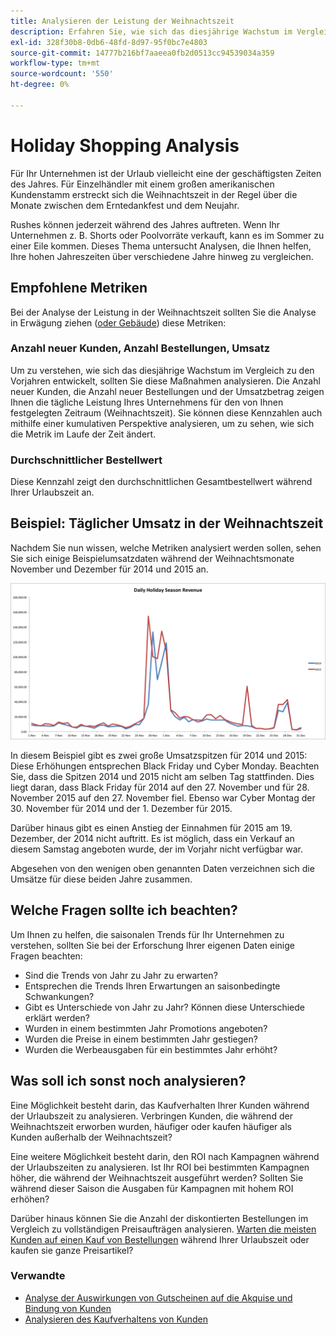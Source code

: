 ```yaml
---
title: Analysieren der Leistung der Weihnachtszeit
description: Erfahren Sie, wie sich das diesjährige Wachstum im Vergleich zu den Vorjahren entwickelt.
exl-id: 328f30b8-0db6-48fd-8d97-95f0bc7e4803
source-git-commit: 14777b216bf7aaeea0fb2d0513cc94539034a359
workflow-type: tm+mt
source-wordcount: '550'
ht-degree: 0%

---
```


# Holiday Shopping Analysis

Für Ihr Unternehmen ist der Urlaub vielleicht eine der geschäftigsten Zeiten des Jahres. Für Einzelhändler mit einem großen amerikanischen Kundenstamm erstreckt sich die Weihnachtszeit in der Regel über die Monate zwischen dem Erntedankfest und dem Neujahr.

Rushes können jederzeit während des Jahres auftreten. Wenn Ihr Unternehmen z. B. Shorts oder Poolvorräte verkauft, kann es im Sommer zu einer Eile kommen. Dieses Thema untersucht Analysen, die Ihnen helfen, Ihre hohen Jahreszeiten über verschiedene Jahre hinweg zu vergleichen.

## Empfohlene Metriken

Bei der Analyse der Leistung in der Weihnachtszeit sollten Sie die Analyse in Erwägung ziehen ([oder Gebäude](../../data-user/reports/ess-manage-data-metrics.md)) diese Metriken:

### Anzahl neuer Kunden, Anzahl Bestellungen, Umsatz

Um zu verstehen, wie sich das diesjährige Wachstum im Vergleich zu den Vorjahren entwickelt, sollten Sie diese Maßnahmen analysieren. Die Anzahl neuer Kunden, die Anzahl neuer Bestellungen und der Umsatzbetrag zeigen Ihnen die tägliche Leistung Ihres Unternehmens für den von Ihnen festgelegten Zeitraum (Weihnachtszeit). Sie können diese Kennzahlen auch mithilfe einer kumulativen Perspektive analysieren, um zu sehen, wie sich die Metrik im Laufe der Zeit ändert.

### Durchschnittlicher Bestellwert

Diese Kennzahl zeigt den durchschnittlichen Gesamtbestellwert während Ihrer Urlaubszeit an.

## Beispiel: Täglicher Umsatz in der Weihnachtszeit

Nachdem Sie nun wissen, welche Metriken analysiert werden sollen, sehen Sie sich einige Beispielumsatzdaten während der Weihnachtsmonate November und Dezember für 2014 und 2015 an.

![Tägliche Weihnachtseinnahmen für 2014 und 2015](../../assets/Analyzing_holiday_season.png)

In diesem Beispiel gibt es zwei große Umsatzspitzen für 2014 und 2015: Diese Erhöhungen entsprechen Black Friday und Cyber Monday. Beachten Sie, dass die Spitzen 2014 und 2015 nicht am selben Tag stattfinden. Dies liegt daran, dass Black Friday für 2014 auf den 27. November und für 28. November 2015 auf den 27. November fiel. Ebenso war Cyber Montag der 30. November für 2014 und der 1. Dezember für 2015.

Darüber hinaus gibt es einen Anstieg der Einnahmen für 2015 am 19. Dezember, der 2014 nicht auftritt. Es ist möglich, dass ein Verkauf an diesem Samstag angeboten wurde, der im Vorjahr nicht verfügbar war.

Abgesehen von den wenigen oben genannten Daten verzeichnen sich die Umsätze für diese beiden Jahre zusammen.

## Welche Fragen sollte ich beachten?

Um Ihnen zu helfen, die saisonalen Trends für Ihr Unternehmen zu verstehen, sollten Sie bei der Erforschung Ihrer eigenen Daten einige Fragen beachten:

* Sind die Trends von Jahr zu Jahr zu erwarten?
* Entsprechen die Trends Ihren Erwartungen an saisonbedingte Schwankungen?
* Gibt es Unterschiede von Jahr zu Jahr? Können diese Unterschiede erklärt werden?
* Wurden in einem bestimmten Jahr Promotions angeboten?
* Wurden die Preise in einem bestimmten Jahr gestiegen?
* Wurden die Werbeausgaben für ein bestimmtes Jahr erhöht?

## Was soll ich sonst noch analysieren?

Eine Möglichkeit besteht darin, das Kaufverhalten Ihrer Kunden während der Urlaubszeit zu analysieren. Verbringen Kunden, die während der Weihnachtszeit erworben wurden, häufiger oder kaufen häufiger als Kunden außerhalb der Weihnachtszeit?

Eine weitere Möglichkeit besteht darin, den ROI nach Kampagnen während der Urlaubszeiten zu analysieren. Ist Ihr ROI bei bestimmten Kampagnen höher, die während der Weihnachtszeit ausgeführt werden? Sollten Sie während dieser Saison die Ausgaben für Kampagnen mit hohem ROI erhöhen?

Darüber hinaus können Sie die Anzahl der diskontierten Bestellungen im Vergleich zu vollständigen Preisaufträgen analysieren. [Warten die meisten Kunden auf einen Kauf von Bestellungen](../analysis/coupon-usage.md) während Ihrer Urlaubszeit oder kaufen sie ganze Preisartikel?

### Verwandte

* [Analyse der Auswirkungen von Gutscheinen auf die Akquise und Bindung von Kunden](../analysis/coupon-impact.md)
* [Analysieren des Kaufverhaltens von Kunden](../analysis/repurchase-behavior.md)
